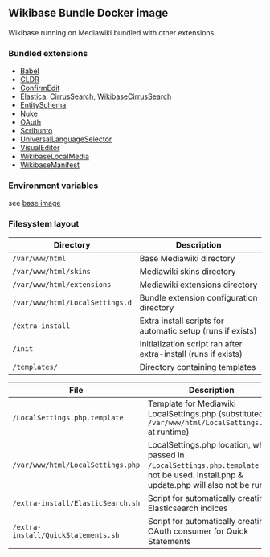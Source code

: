 ## Wikibase Bundle Docker image

Wikibase running on Mediawiki bundled with other extensions.

### Bundled extensions

- [Babel](https://www.mediawiki.org/wiki/Extension:Babel)
- [CLDR](https://www.mediawiki.org/wiki/Extension:CLDR)
- [ConfirmEdit](https://www.mediawiki.org/wiki/Extension:ConfirmEdit)
- [Elastica](https://www.mediawiki.org/wiki/Extension:Elastica), [CirrusSearch](https://www.mediawiki.org/wiki/Extension:CirrusSearch), [WikibaseCirrusSearch](https://www.mediawiki.org/wiki/Extension:WikibaseCirrusSearch)
- [EntitySchema](https://www.mediawiki.org/wiki/Extension:EntitySchema)
- [Nuke](https://www.mediawiki.org/wiki/Extension:Nuke)
- [OAuth](https://www.mediawiki.org/wiki/Extension:OAuth)
- [Scribunto](https://www.mediawiki.org/wiki/Extension:Scribunto)
- [UniversalLanguageSelector](https://www.mediawiki.org/wiki/Extension:UniversalLanguageSelector)
- [VisualEditor](https://www.mediawiki.org/wiki/Extension:VisualEditor)
- [WikibaseLocalMedia](https://github.com/ProfessionalWiki/WikibaseLocalMedia)
- [WikibaseManifest](https://www.mediawiki.org/wiki/Extension:WikibaseManifest)

### Environment variables

see [base image](../Wikibase/README.md)

### Filesystem layout

Directory                             | Description
--------------------------------------|-------------------------------------------------------------------------------
`/var/www/html`                       | Base Mediawiki directory
`/var/www/html/skins`                 | Mediawiki skins directory
`/var/www/html/extensions`            | Mediawiki extensions directory
`/var/www/html/LocalSettings.d`       | Bundle extension configuration directory
`/extra-install`                      | Extra install scripts for automatic setup (runs if exists)
`/init`                               | Initialization script ran after extra-install (runs if exists)
`/templates/`                         | Directory containing templates

File                                  | Description
--------------------------------------|-------------------------------------------------------------------------------
`/LocalSettings.php.template`         | Template for Mediawiki LocalSettings.php (substituted to `/var/www/html/LocalSettings.php` at runtime)
`/var/www/html/LocalSettings.php`     | LocalSettings.php location, when passed in `/LocalSettings.php.template` will not be used. install.php & update.php will also not be run.
`/extra-install/ElasticSearch.sh`     | Script for automatically creating Elasticsearch indices
`/extra-install/QuickStatements.sh`   | Script for automatically creating OAuth consumer for Quick Statements
